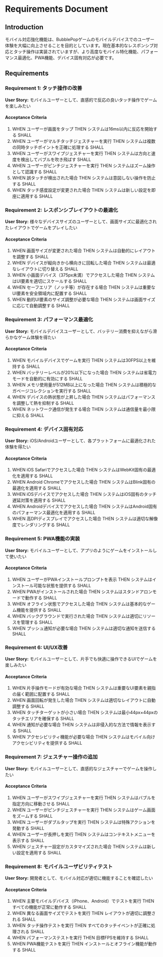 # Requirements Document

## Introduction

モバイル対応強化機能は、BubblePopゲームのモバイルデバイスでのユーザー体験を大幅に向上させることを目的としています。現在基本的なレスポンシブ対応とタッチ操作は実装されていますが、より高度なモバイル特化機能、パフォーマンス最適化、PWA機能、デバイス固有対応が必要です。

## Requirements

### Requirement 1: タッチ操作の改善

**User Story:** モバイルユーザーとして、直感的で反応の良いタッチ操作でゲームを楽しみたい

#### Acceptance Criteria

1. WHEN ユーザーが画面をタップ THEN システムは16ms以内に反応を開始する SHALL
2. WHEN ユーザーがマルチタッチジェスチャーを実行 THEN システムは複数の同時タッチポイントを正確に処理する SHALL
3. WHEN ユーザーがスワイプジェスチャーを実行 THEN システムは方向と速度を検出してバブルを吹き飛ばす SHALL
4. WHEN ユーザーがピンチジェスチャーを実行 THEN システムはズーム操作として認識する SHALL
5. WHEN 誤タッチが検出された場合 THEN システムは意図しない操作を防止する SHALL
6. WHEN タッチ感度設定が変更された場合 THEN システムは新しい設定を即座に適用する SHALL

### Requirement 2: レスポンシブレイアウトの最適化

**User Story:** 様々なデバイスサイズのユーザーとして、画面サイズに最適化されたレイアウトでゲームをプレイしたい

#### Acceptance Criteria

1. WHEN 画面サイズが変更された場合 THEN システムは自動的にレイアウトを調整する SHALL
2. WHEN デバイスが縦向きから横向きに回転した場合 THEN システムは最適なレイアウトに切り替える SHALL
3. WHEN 小画面デバイス（375px未満）でアクセスした場合 THEN システムはUI要素を適切にスケールする SHALL
4. WHEN セーフエリア（ノッチ等）が存在する場合 THEN システムは重要なUI要素を安全領域内に配置する SHALL
5. WHEN 動的UI要素のサイズ調整が必要な場合 THEN システムは画面サイズに応じて自動調整する SHALL

### Requirement 3: パフォーマンス最適化

**User Story:** モバイルデバイスユーザーとして、バッテリー消費を抑えながら滑らかなゲーム体験を得たい

#### Acceptance Criteria

1. WHEN モバイルデバイスでゲームを実行 THEN システムは30FPS以上を維持する SHALL
2. WHEN バッテリーレベルが20%以下になった場合 THEN システムは省電力モードを自動的に有効にする SHALL
3. WHEN メモリ使用量が512MB以上になった場合 THEN システムは積極的なガベージコレクションを実行する SHALL
4. WHEN デバイスの熱状態が上昇した場合 THEN システムはパフォーマンスを調整して熱を抑制する SHALL
5. WHEN ネットワーク通信が発生する場合 THEN システムは通信量を最小限に抑える SHALL

### Requirement 4: デバイス固有対応

**User Story:** iOS/Androidユーザーとして、各プラットフォームに最適化された体験を得たい

#### Acceptance Criteria

1. WHEN iOS Safariでアクセスした場合 THEN システムはWebKit固有の最適化を適用する SHALL
2. WHEN Android Chromeでアクセスした場合 THEN システムはBlink固有の最適化を適用する SHALL
3. WHEN iOSデバイスでアクセスした場合 THEN システムはiOS固有のタッチ遅延対策を適用する SHALL
4. WHEN Androidデバイスでアクセスした場合 THEN システムはAndroid固有のパフォーマンス最適化を適用する SHALL
5. WHEN 高DPIディスプレイでアクセスした場合 THEN システムは適切な解像度でレンダリングする SHALL

### Requirement 5: PWA機能の実装

**User Story:** モバイルユーザーとして、アプリのようにゲームをインストールして使いたい

#### Acceptance Criteria

1. WHEN ユーザーがPWAインストールプロンプトを表示 THEN システムはインストール可能な状態を提供する SHALL
2. WHEN PWAがインストールされた場合 THEN システムはスタンドアロンモードで動作する SHALL
3. WHEN オフライン状態でアクセスした場合 THEN システムは基本的なゲーム機能を提供する SHALL
4. WHEN バックグラウンドで実行された場合 THEN システムは適切にリソースを管理する SHALL
5. WHEN プッシュ通知が必要な場合 THEN システムは適切な通知を送信する SHALL

### Requirement 6: UI/UX改善

**User Story:** モバイルユーザーとして、片手でも快適に操作できるUIでゲームを楽しみたい

#### Acceptance Criteria

1. WHEN 片手操作モードが有効な場合 THEN システムは重要なUI要素を親指の届く範囲に配置する SHALL
2. WHEN 画面回転が発生した場合 THEN システムは適切なレイアウトに自動調整する SHALL
3. WHEN タッチターゲットが小さい場合 THEN システムは最小44px×44pxのタッチエリアを確保する SHALL
4. WHEN 通知が必要な場合 THEN システムは非侵入的な方法で情報を表示する SHALL
5. WHEN アクセシビリティ機能が必要な場合 THEN システムはモバイル向けアクセシビリティを提供する SHALL

### Requirement 7: ジェスチャー操作の追加

**User Story:** モバイルユーザーとして、直感的なジェスチャーでゲームを操作したい

#### Acceptance Criteria

1. WHEN ユーザーがスワイプジェスチャーを実行 THEN システムはバブルを指定方向に移動させる SHALL
2. WHEN ユーザーがピンチジェスチャーを実行 THEN システムはゲーム画面をズームする SHALL
3. WHEN ユーザーがダブルタップを実行 THEN システムは特殊アクションを発動する SHALL
4. WHEN ユーザーが長押しを実行 THEN システムはコンテキストメニューを表示する SHALL
5. WHEN ジェスチャー設定がカスタマイズされた場合 THEN システムは新しい設定を適用する SHALL

### Requirement 8: モバイルユーザビリティテスト

**User Story:** 開発者として、モバイル対応が適切に機能することを確認したい

#### Acceptance Criteria

1. WHEN 主要モバイルデバイス（iPhone、Android）でテストを実行 THEN すべての機能が正常に動作する SHALL
2. WHEN 異なる画面サイズでテストを実行 THEN レイアウトが適切に調整される SHALL
3. WHEN タッチ操作テストを実行 THEN すべてのタッチイベントが正確に処理される SHALL
4. WHEN パフォーマンステストを実行 THEN 目標FPSを維持する SHALL
5. WHEN PWA機能テストを実行 THEN インストールとオフライン機能が動作する SHALL